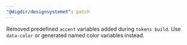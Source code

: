 ```yaml
---
"@digdir/designsystemet": patch
---
```


Removed predefined `accent` variables added during `tokens build`. Use `data-color` or generated named color variables instead.

